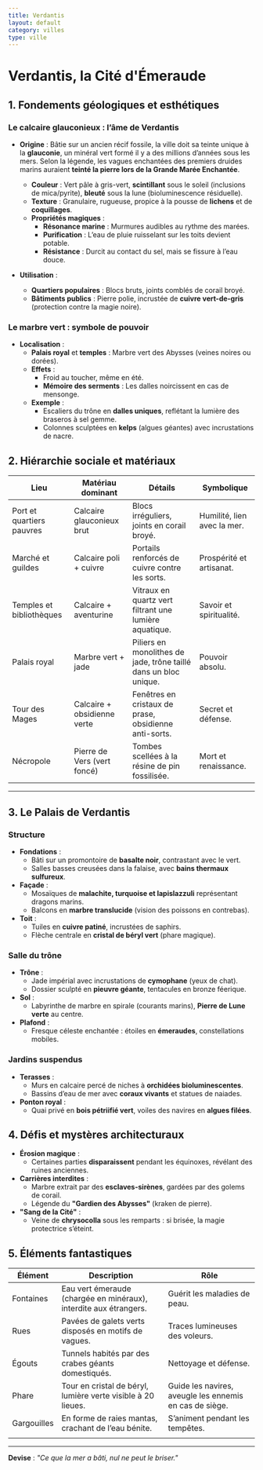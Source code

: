 ```yaml
---
title: Verdantis
layout: default
category: villes
type: ville
---
```


# Verdantis, la Cité d'Émeraude

## **1. Fondements géologiques et esthétiques**
### **Le calcaire glauconieux : l’âme de Verdantis**
- **Origine** :
  Bâtie sur un ancien récif fossile, la ville doit sa teinte unique à la **glauconie**, un minéral vert formé il y a des millions d’années sous les mers. Selon la légende, les vagues enchantées des premiers druides marins auraient **teinté la pierre lors de la Grande Marée Enchantée**.
  - **Couleur** : Vert pâle à gris-vert, **scintillant** sous le soleil (inclusions de mica/pyrite), **bleuté** sous la lune (bioluminescence résiduelle).
  - **Texture** : Granulaire, rugueuse, propice à la pousse de **lichens** et de **coquillages**.
  - **Propriétés magiques** :
    - **Résonance marine** : Murmures audibles au rythme des marées.
    - **Purification** : L’eau de pluie ruisselant sur les toits devient potable.
    - **Résistance** : Durcit au contact du sel, mais se fissure à l’eau douce.

- **Utilisation** :
  - **Quartiers populaires** : Blocs bruts, joints comblés de corail broyé.
  - **Bâtiments publics** : Pierre polie, incrustée de **cuivre vert-de-gris** (protection contre la magie noire).

### **Le marbre vert : symbole de pouvoir**
- **Localisation** :
  - **Palais royal** et **temples** : Marbre vert des Abysses (veines noires ou dorées).
  - **Effets** :
    - Froid au toucher, même en été.
    - **Mémoire des serments** : Les dalles noircissent en cas de mensonge.
  - **Exemple** :
    - Escaliers du trône en **dalles uniques**, reflétant la lumière des braseros à sel gemme.
    - Colonnes sculptées en **kelps** (algues géantes) avec incrustations de nacre.


## **2. Hiérarchie sociale et matériaux**

| **Lieu**                 | **Matériau dominant**       | **Détails**                                                                                   | **Symbolique**             |
|---------------------------|-----------------------------|-----------------------------------------------------------------------------------------------|-----------------------------|
| Port et quartiers pauvres | Calcaire glauconieux brut   | Blocs irréguliers, joints en corail broyé.                                                    | Humilité, lien avec la mer. |
| Marché et guildes         | Calcaire poli + cuivre      | Portails renforcés de cuivre contre les sorts.                                                | Prospérité et artisanat.    |
| Temples et bibliothèques  | Calcaire + aventurine       | Vitraux en quartz vert filtrant une lumière aquatique.                                        | Savoir et spiritualité.     |
| Palais royal              | Marbre vert + jade          | Piliers en monolithes de jade, trône taillé dans un bloc unique.                              | Pouvoir absolu.             |
| Tour des Mages            | Calcaire + obsidienne verte | Fenêtres en cristaux de prase, obsidienne anti-sorts.                                         | Secret et défense.          |
| Nécropole                 | Pierre de Vers (vert foncé) | Tombes scellées à la résine de pin fossilisée.                                                | Mort et renaissance.        |


---

## **3. Le Palais de Verdantis**
### **Structure**
- **Fondations** :
  - Bâti sur un promontoire de **basalte noir**, contrastant avec le vert.
  - Salles basses creusées dans la falaise, avec **bains thermaux sulfureux**.
- **Façade** :
  - Mosaïques de **malachite, turquoise et lapislazzuli** représentant dragons marins.
  - Balcons en **marbre translucide** (vision des poissons en contrebas).
- **Toit** :
  - Tuiles en **cuivre patiné**, incrustées de saphirs.
  - Flèche centrale en **cristal de béryl vert** (phare magique).

### **Salle du trône**
- **Trône** :
  - Jade impérial avec incrustations de **cymophane** (yeux de chat).
  - Dossier sculpté en **pieuvre géante**, tentacules en bronze féerique.
- **Sol** :
  - Labyrinthe de marbre en spirale (courants marins), **Pierre de Lune verte** au centre.
- **Plafond** :
  - Fresque céleste enchantée : étoiles en **émeraudes**, constellations mobiles.

### **Jardins suspendus**
- **Terasses** :
  - Murs en calcaire percé de niches à **orchidées bioluminescentes**.
  - Bassins d’eau de mer avec **coraux vivants** et statues de naiades.
- **Ponton royal** :
  - Quai privé en **bois pétriifié vert**, voiles des navires en **algues filées**.


## **4. Défis et mystères architecturaux**
- **Érosion magique** :
  - Certaines parties **disparaissent** pendant les équinoxes, révélant des ruines anciennes.
- **Carrières interdites** :
  - Marbre extrait par des **esclaves-sirènes**, gardées par des golems de corail.
  - Légende du **"Gardien des Abysses"** (kraken de pierre).
- **"Sang de la Cité"** :
  - Veine de **chrysocolla** sous les remparts : si brisée, la magie protectrice s’éteint.


## **5. Éléments fantastiques**

| **Élément**   | **Description**                                                             | **Rôle**                                            |
|---------------|-----------------------------------------------------------------------------|-----------------------------------------------------|
| Fontaines     | Eau vert émeraude (chargée en minéraux), interdite aux étrangers.           | Guérit les maladies de peau.                        |
| Rues          | Pavées de galets verts disposés en motifs de vagues.                        | Traces lumineuses des voleurs.                      |
| Égouts        | Tunnels habités par des crabes géants domestiqués.                         | Nettoyage et défense.                               |
| Phare         | Tour en cristal de béryl, lumière verte visible à 20 lieues.                | Guide les navires, aveugle les ennemis en cas de siège. |
| Gargouilles   | En forme de raies mantas, crachant de l’eau bénite.                        | S’animent pendant les tempêtes.                     |
                                    |


---
**Devise** :
*"Ce que la mer a bâti, nul ne peut le briser."*
